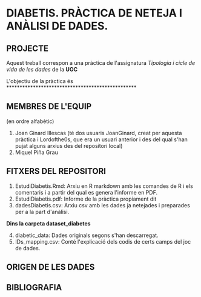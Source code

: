 <br/>
<br/>

# DIABETIS. PRÀCTICA DE NETEJA I ANÀLISI DE DADES.

## PROJECTE
Aquest treball correspon a una pràctica de l'assignatura _Tipologia i cicle de vida de les dades_ de la __UOC__

L'objectiu de la pràctica és *************************************************


## MEMBRES DE L'EQUIP
(en ordre alfabètic)
1. Joan Ginard Illescas (té dos usuaris JoanGinard, creat per aquesta pràctica i Lordofthe0s, que era un usuari anterior i des del qual s'han pujat alguns arxius des del repositori local)
2. Miquel Piña Grau

## FITXERS DEL REPOSITORI

1. EstudiDiabetis.Rmd: Arxiu en R markdown amb les comandes de R i els comentaris i a partir del qual es genera l'informe en PDF.
2. EstudiDiabetis.pdf: Informe de la pràctica propiament dit
3. dadesDiabetis.csv: Arxiu csv amb les dades ja netejades i preparades per a la part d'anàlisi.

__Dins la carpeta dataset_diabetes__

4. diabetic_data: Dades originals segons s'han descarregat.
5. IDs_mapping.csv: Conté l'explicació dels codis de certs camps del joc de dades.

## ORIGEN DE LES DADES

## BIBLIOGRAFIA

